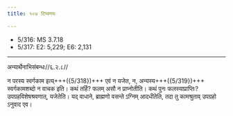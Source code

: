 ```yaml
---
title: १०४ टिप्पणयः

---
```

- 5/316: MS 3.7.18
- 5/317: E2: 5,229; E6: 2,131

____________________________________________


अन्यार्थेनाभिसंबन्धः//६.२.८//

न परस्य स्वर्गकाम इत्य्+++({5/318})+++ एवं न यजेत, न, अन्यस्य+++({5/319})+++ स्वर्गकामशब्दो न वाचक इति। कथं तर्हि? फलम् असौ न प्राप्नोतीति। कथं पुनः फलस्याप्राप्तिः? उपग्रहविशेषश्रवणात्, यजेतेति। यद् वाधाने, ब्राह्मणो वसन्ते ऽग्निम् आदधीतेति, तदा तु कामश्रुताव् उपग्रहो ऽनुवाद एव।

